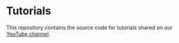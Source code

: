 # Tutorials

This repository contains the source code for tutorials shared on our [YouTube channel](https://www.youtube.com/@allegorysoft/playlists).
